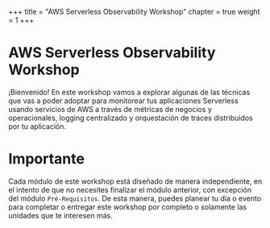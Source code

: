 +++
title = "AWS Serverless Observability Workshop"
chapter = true
weight = 1
+++

# AWS Serverless Observability Workshop

¡Bienvenido! En este workshop vamos a explorar algunas de las técnicas que vas a poder adoptar para monitorear tus aplicaciones Serverless usando servicios de AWS a través de métricas de negocios y operacionales, logging centralizado y orquestación de traces distribuidos por tu aplicación.

# Importante

Cada módulo de este workshop está diseñado de manera independiente, en el intento de que no necesites finalizar el módulo anterior, con excepción del módulo `Pré-Requisitos`. De esta manera, puedes planear tu día o evento para completar o entregar este workshop por completo o solamente las unidades que te interesen más. 

